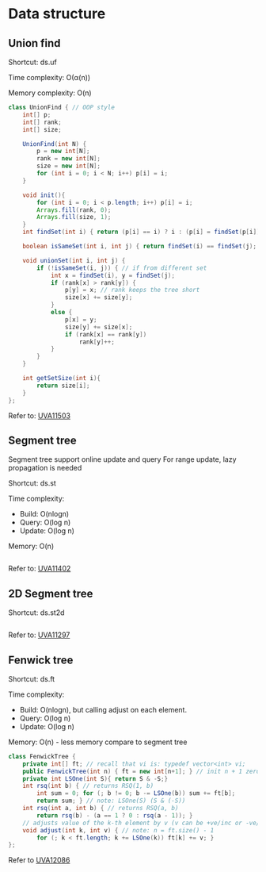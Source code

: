 # Data structure


## Union find

Shortcut: ds.uf

Time complexity: O(α(n))

Memory complexity: O(n)

```java
class UnionFind { // OOP style
    int[] p;
    int[] rank;
    int[] size;

    UnionFind(int N) {
        p = new int[N];
        rank = new int[N];
        size = new int[N];
        for (int i = 0; i < N; i++) p[i] = i;
    }

    void init(){
        for (int i = 0; i < p.length; i++) p[i] = i;
        Arrays.fill(rank, 0);
        Arrays.fill(size, 1);
    }
    int findSet(int i) { return (p[i] == i) ? i : (p[i] = findSet(p[i])); }

    boolean isSameSet(int i, int j) { return findSet(i) == findSet(j); }

    void unionSet(int i, int j) {
        if (!isSameSet(i, j)) { // if from different set
            int x = findSet(i), y = findSet(j);
            if (rank[x] > rank[y]) {
                p[y] = x; // rank keeps the tree short
                size[x] += size[y];
            }
            else {
                p[x] = y;
                size[y] += size[x];
                if (rank[x] == rank[y])
                    rank[y]++;
            }
        }
    }

    int getSetSize(int i){
        return size[i];
    }
};
```

Refer to: [UVA11503](https://github.com/ymlai87416/algorithm_practice/blob/master/java/src/main/java/DataStructure/UnionFind/UVA11503.java)

## Segment tree

Segment tree support online update and query
For range update, lazy propagation is needed

Shortcut: ds.st

Time complexity: 
- Build: O(nlogn)
- Query: O(log n)
- Update: O(log n)

Memory: O(n)

```java

```

Refer to: [UVA11402](https://github.com/ymlai87416/algorithm_practice/blob/master/java/src/main/java/DataStructure/TreeDataStructure/UVA11402.java)

## 2D Segment tree

Shortcut: ds.st2d

```
```

Refer to: [UVA11297](https://github.com/ymlai87416/algorithm_practice/blob/master/java/src/main/java/DataStructure/TreeDataStructure/UVA11297.java)

## Fenwick tree

Shortcut: ds.ft

Time complexity: 
- Build: O(nlogn), but calling adjust on each element.
- Query: O(log n)
- Update: O(log n)

Memory: O(n) - less memory compare to segment tree

```java
class FenwickTree {
    private int[] ft; // recall that vi is: typedef vector<int> vi;
    public FenwickTree(int n) { ft = new int[n+1]; } // init n + 1 zeroes
    private int LSOne(int S){ return S & -S;}
    int rsq(int b) { // returns RSQ(1, b)
        int sum = 0; for (; b != 0; b -= LSOne(b)) sum += ft[b];
        return sum; } // note: LSOne(S) (S & (-S))
    int rsq(int a, int b) { // returns RSQ(a, b)
        return rsq(b) - (a == 1 ? 0 : rsq(a - 1)); }
    // adjusts value of the k-th element by v (v can be +ve/inc or -ve/dec)
    void adjust(int k, int v) { // note: n = ft.size() - 1
        for (; k < ft.length; k += LSOne(k)) ft[k] += v; }
};
```

Refer to [UVA12086](https://github.com/ymlai87416/algorithm_practice/blob/master/java/src/main/java/DataStructure/TreeDataStructure/UVA12086.java)